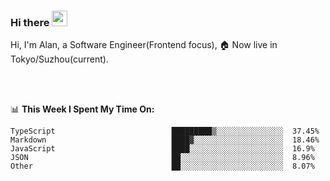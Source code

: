 ### Hi there <img src="https://media.giphy.com/media/hvRJCLFzcasrR4ia7z/giphy.gif" width="25px">

<!-- ![visitors](https://visitor-badge.glitch.me/badge?page_id=dislfyer.dislfyer) -->

Hi, I'm Alan, a Software Engineer(Frontend focus), 🏠 Now live in Tokyo/Suzhou(current).

<br/>
<br/>

📊 **This Week I Spent My Time On:**


<!--START_SECTION:waka-->

```text
TypeScript                          █████████▒░░░░░░░░░░░░░░░  37.45%
Markdown                            ████▓░░░░░░░░░░░░░░░░░░░░  18.46%
JavaScript                          ████░░░░░░░░░░░░░░░░░░░░░  16.9%
JSON                                ██░░░░░░░░░░░░░░░░░░░░░░░  8.96%
Other                               ██░░░░░░░░░░░░░░░░░░░░░░░  8.07%
```

<!--END_SECTION:waka-->

<!--
**About Me:**
 -->
